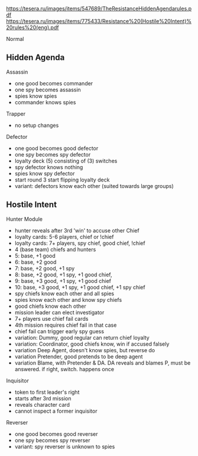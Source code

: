 
https://tesera.ru/images/items/547689/TheResistanceHiddenAgendarules.pdf
https://tesera.ru/images/items/775433/Resistance%20(Hostile%20Intent)%20rules%20(eng).pdf

Normal


## Hidden Agenda
Assassin
- one good becomes commander
- one spy becomes assassin 
- spies know spies
- commander knows spies

Trapper
- no setup changes

Defector
- one good becomes good defector
- one spy becomes spy defector
- loyalty deck (5) consisting of (3) switches
- spy defector knows nothing
- spies know spy defector
- start round 3 start flipping loyalty deck
- variant: defectors know each other (suited towards large groups)

## Hostile Intent

Hunter Module
- hunter reveals after 3rd 'win' to accuse other Chief
- loyalty cards: 5-6 players, chief or !chief
- loyalty cards: 7+ players, spy chief, good chief,  !chief
- 4 (base team) chiefs and hunters
- 5:  base, +1 good
- 6:  base, +2 good
- 7:  base, +2 good, +1 spy
- 8:  base, +2 good, +1 spy, +1 good chief, 
- 9:  base, +3 good, +1 spy, +1 good chief
- 10: base, +3 good, +1 spy, +1 good chief, +1 spy chief
- spy chiefs know each other and all spies
- spies know each other and know spy chiefs
- good chiefs know each other
- mission leader can elect investigator
- 7+ players use chief fail cards
- 4th mission requires chief fail in that case
- chief fail can trigger early spy guess 
- variation: Dummy, good regular can return chief loyalty
- variation: Coordinator, good chiefs know, win if accused falsely
- variation Deep Agent, doesn't know spies, but reverse do
- variation Pretender, good pretends to be deep agent
- variation Blame, with Pretender & DA.  DA reveals and blames P, must be answered. if right, switch. happens once

Inquisitor 
- token to first leader's right
- starts after 3rd mission
- reveals character card
- cannot inspect a former inquisitor

Reverser 
- one good becomes good reverser
- one spy becomes spy reverser
- variant: spy reverser is unknown to spies
